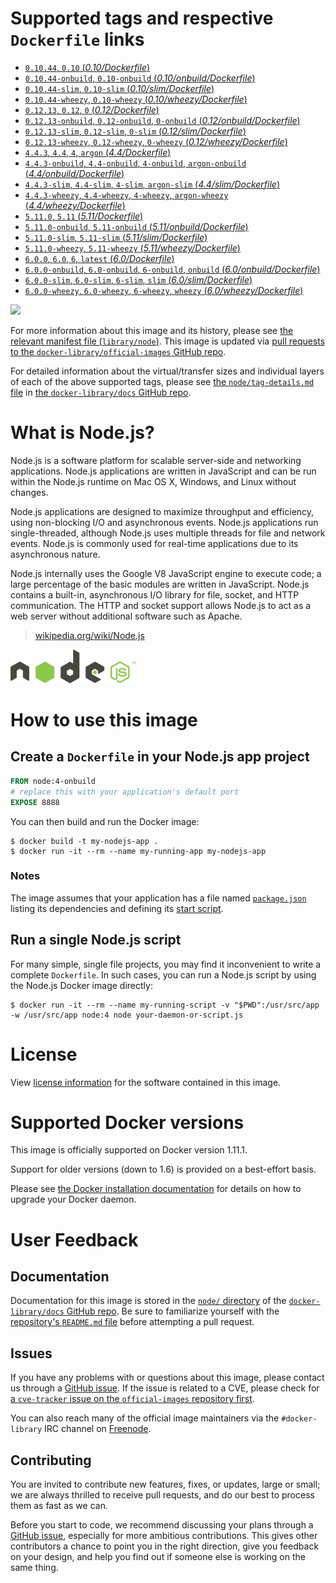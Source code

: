 # Supported tags and respective `Dockerfile` links

-	[`0.10.44`, `0.10` (*0.10/Dockerfile*)](https://github.com/nodejs/docker-node/blob/b3367b8845a0a059af00d75d401ecf83d8e57d57/0.10/Dockerfile)
-	[`0.10.44-onbuild`, `0.10-onbuild` (*0.10/onbuild/Dockerfile*)](https://github.com/nodejs/docker-node/blob/f8deeccd5355c2c275b856ab1d3eb9b85caa7d4c/0.10/onbuild/Dockerfile)
-	[`0.10.44-slim`, `0.10-slim` (*0.10/slim/Dockerfile*)](https://github.com/nodejs/docker-node/blob/b3367b8845a0a059af00d75d401ecf83d8e57d57/0.10/slim/Dockerfile)
-	[`0.10.44-wheezy`, `0.10-wheezy` (*0.10/wheezy/Dockerfile*)](https://github.com/nodejs/docker-node/blob/b3367b8845a0a059af00d75d401ecf83d8e57d57/0.10/wheezy/Dockerfile)
-	[`0.12.13`, `0.12`, `0` (*0.12/Dockerfile*)](https://github.com/nodejs/docker-node/blob/b3367b8845a0a059af00d75d401ecf83d8e57d57/0.12/Dockerfile)
-	[`0.12.13-onbuild`, `0.12-onbuild`, `0-onbuild` (*0.12/onbuild/Dockerfile*)](https://github.com/nodejs/docker-node/blob/c02fde07144b8dffb00b4897a1923cf1b685b7a7/0.12/onbuild/Dockerfile)
-	[`0.12.13-slim`, `0.12-slim`, `0-slim` (*0.12/slim/Dockerfile*)](https://github.com/nodejs/docker-node/blob/b3367b8845a0a059af00d75d401ecf83d8e57d57/0.12/slim/Dockerfile)
-	[`0.12.13-wheezy`, `0.12-wheezy`, `0-wheezy` (*0.12/wheezy/Dockerfile*)](https://github.com/nodejs/docker-node/blob/b3367b8845a0a059af00d75d401ecf83d8e57d57/0.12/wheezy/Dockerfile)
-	[`4.4.3`, `4.4`, `4`, `argon` (*4.4/Dockerfile*)](https://github.com/nodejs/docker-node/blob/b3367b8845a0a059af00d75d401ecf83d8e57d57/4.4/Dockerfile)
-	[`4.4.3-onbuild`, `4.4-onbuild`, `4-onbuild`, `argon-onbuild` (*4.4/onbuild/Dockerfile*)](https://github.com/nodejs/docker-node/blob/41b505ae714328f28a3457df9098d1e8db88a81a/4.4/onbuild/Dockerfile)
-	[`4.4.3-slim`, `4.4-slim`, `4-slim`, `argon-slim` (*4.4/slim/Dockerfile*)](https://github.com/nodejs/docker-node/blob/b3367b8845a0a059af00d75d401ecf83d8e57d57/4.4/slim/Dockerfile)
-	[`4.4.3-wheezy`, `4.4-wheezy`, `4-wheezy`, `argon-wheezy` (*4.4/wheezy/Dockerfile*)](https://github.com/nodejs/docker-node/blob/b3367b8845a0a059af00d75d401ecf83d8e57d57/4.4/wheezy/Dockerfile)
-	[`5.11.0`, `5.11` (*5.11/Dockerfile*)](https://github.com/nodejs/docker-node/blob/b3367b8845a0a059af00d75d401ecf83d8e57d57/5.11/Dockerfile)
-	[`5.11.0-onbuild`, `5.11-onbuild` (*5.11/onbuild/Dockerfile*)](https://github.com/nodejs/docker-node/blob/5e6d1e950a50f59c74ba7e53357d97e2ff5449d5/5.11/onbuild/Dockerfile)
-	[`5.11.0-slim`, `5.11-slim` (*5.11/slim/Dockerfile*)](https://github.com/nodejs/docker-node/blob/b3367b8845a0a059af00d75d401ecf83d8e57d57/5.11/slim/Dockerfile)
-	[`5.11.0-wheezy`, `5.11-wheezy` (*5.11/wheezy/Dockerfile*)](https://github.com/nodejs/docker-node/blob/b3367b8845a0a059af00d75d401ecf83d8e57d57/5.11/wheezy/Dockerfile)
-	[`6.0.0`, `6.0`, `6`, `latest` (*6.0/Dockerfile*)](https://github.com/nodejs/docker-node/blob/5367524ce658e9a9d4ba6191801e86d6e942a16a/6.0/Dockerfile)
-	[`6.0.0-onbuild`, `6.0-onbuild`, `6-onbuild`, `onbuild` (*6.0/onbuild/Dockerfile*)](https://github.com/nodejs/docker-node/blob/5367524ce658e9a9d4ba6191801e86d6e942a16a/6.0/onbuild/Dockerfile)
-	[`6.0.0-slim`, `6.0-slim`, `6-slim`, `slim` (*6.0/slim/Dockerfile*)](https://github.com/nodejs/docker-node/blob/5367524ce658e9a9d4ba6191801e86d6e942a16a/6.0/slim/Dockerfile)
-	[`6.0.0-wheezy`, `6.0-wheezy`, `6-wheezy`, `wheezy` (*6.0/wheezy/Dockerfile*)](https://github.com/nodejs/docker-node/blob/5367524ce658e9a9d4ba6191801e86d6e942a16a/6.0/wheezy/Dockerfile)

[![](https://badge.imagelayers.io/node:latest.svg)](https://imagelayers.io/?images=node:0.10.44,node:0.10.44-onbuild,node:0.10.44-slim,node:0.10.44-wheezy,node:0.12.13,node:0.12.13-onbuild,node:0.12.13-slim,node:0.12.13-wheezy,node:4.4.3,node:4.4.3-onbuild,node:4.4.3-slim,node:4.4.3-wheezy,node:5.11.0,node:5.11.0-onbuild,node:5.11.0-slim,node:5.11.0-wheezy,node:6.0.0,node:6.0.0-onbuild,node:6.0.0-slim,node:6.0.0-wheezy)

For more information about this image and its history, please see [the relevant manifest file (`library/node`)](https://github.com/docker-library/official-images/blob/master/library/node). This image is updated via [pull requests to the `docker-library/official-images` GitHub repo](https://github.com/docker-library/official-images/pulls?q=label%3Alibrary%2Fnode).

For detailed information about the virtual/transfer sizes and individual layers of each of the above supported tags, please see [the `node/tag-details.md` file](https://github.com/docker-library/docs/blob/master/node/tag-details.md) in [the `docker-library/docs` GitHub repo](https://github.com/docker-library/docs).

# What is Node.js?

Node.js is a software platform for scalable server-side and networking applications. Node.js applications are written in JavaScript and can be run within the Node.js runtime on Mac OS X, Windows, and Linux without changes.

Node.js applications are designed to maximize throughput and efficiency, using non-blocking I/O and asynchronous events. Node.js applications run single-threaded, although Node.js uses multiple threads for file and network events. Node.js is commonly used for real-time applications due to its asynchronous nature.

Node.js internally uses the Google V8 JavaScript engine to execute code; a large percentage of the basic modules are written in JavaScript. Node.js contains a built-in, asynchronous I/O library for file, socket, and HTTP communication. The HTTP and socket support allows Node.js to act as a web server without additional software such as Apache.

> [wikipedia.org/wiki/Node.js](https://en.wikipedia.org/wiki/Node.js)

![logo](https://raw.githubusercontent.com/docker-library/docs/01c12653951b2fe592c1f93a13b4e289ada0e3a1/node/logo.png)

# How to use this image

## Create a `Dockerfile` in your Node.js app project

```dockerfile
FROM node:4-onbuild
# replace this with your application's default port
EXPOSE 8888
```

You can then build and run the Docker image:

```console
$ docker build -t my-nodejs-app .
$ docker run -it --rm --name my-running-app my-nodejs-app
```

### Notes

The image assumes that your application has a file named [`package.json`](https://docs.npmjs.com/files/package.json) listing its dependencies and defining its [start script](https://docs.npmjs.com/misc/scripts#default-values).

## Run a single Node.js script

For many simple, single file projects, you may find it inconvenient to write a complete `Dockerfile`. In such cases, you can run a Node.js script by using the Node.js Docker image directly:

```console
$ docker run -it --rm --name my-running-script -v "$PWD":/usr/src/app -w /usr/src/app node:4 node your-daemon-or-script.js
```

# License

View [license information](https://github.com/joyent/node/blob/master/LICENSE) for the software contained in this image.

# Supported Docker versions

This image is officially supported on Docker version 1.11.1.

Support for older versions (down to 1.6) is provided on a best-effort basis.

Please see [the Docker installation documentation](https://docs.docker.com/installation/) for details on how to upgrade your Docker daemon.

# User Feedback

## Documentation

Documentation for this image is stored in the [`node/` directory](https://github.com/docker-library/docs/tree/master/node) of the [`docker-library/docs` GitHub repo](https://github.com/docker-library/docs). Be sure to familiarize yourself with the [repository's `README.md` file](https://github.com/docker-library/docs/blob/master/README.md) before attempting a pull request.

## Issues

If you have any problems with or questions about this image, please contact us through a [GitHub issue](https://github.com/nodejs/docker-node/issues). If the issue is related to a CVE, please check for [a `cve-tracker` issue on the `official-images` repository first](https://github.com/docker-library/official-images/issues?q=label%3Acve-tracker).

You can also reach many of the official image maintainers via the `#docker-library` IRC channel on [Freenode](https://freenode.net).

## Contributing

You are invited to contribute new features, fixes, or updates, large or small; we are always thrilled to receive pull requests, and do our best to process them as fast as we can.

Before you start to code, we recommend discussing your plans through a [GitHub issue](https://github.com/nodejs/docker-node/issues), especially for more ambitious contributions. This gives other contributors a chance to point you in the right direction, give you feedback on your design, and help you find out if someone else is working on the same thing.
